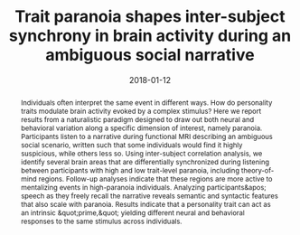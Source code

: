 ---
title: "Trait paranoia shapes inter-subject synchrony in brain activity during an ambiguous social narrative"
date: 2018-01-12
authors_string: Emily Finn, Philip R. Cortlett, Gang Chen, Peter A. Bandettini, R. Todd Constable
authors:
   - Emily Finn
   - Philip R. Cortlett
   - Gang Chen
   - Peter A. Bandettini
   - R. Todd Constable
author_ids:
   - emily_finn
   - peter_bandettini
journal: 'Nature Communications'
volume: 9
issue: 
pages: 
book_title: ''
publisher: ''
abstract: 'Individuals often interpret the same event in different ways. How do personality traits modulate brain activity evoked by a complex stimulus? Here we report results from a naturalistic paradigm designed to draw out both neural and behavioral variation along a specific dimension of interest, namely paranoia. Participants listen to a narrative during functional MRI describing an ambiguous social scenario, written such that some individuals would find it highly suspicious, while others less so. Using inter-subject correlation analysis, we identify several brain areas that are differentially synchronized during listening between participants with high and low trait-level paranoia, including theory-of-mind regions. Follow-up analyses indicate that these regions are more active to mentalizing events in high-paranoia individuals. Analyzing participants&amp;apos; speech as they freely recall the narrative reveals semantic and syntactic features that also scale with paranoia. Results indicate that a personality trait can act as an intrinsic &amp;quot;prime,&amp;quot; yielding different neural and behavioral responses to the same stimulus across individuals.'
project_id: 
paper_url: http://www.nature.com/articles/s41467-018-04387-2
doi: 10.1038/s41467-018-04387-2
data_loc: 'https://openneuro.org/datasets/ds001338/versions/1.0.0'
code_loc: ''
file: '/assets/publications/'
file_name: ''
type: journal_article
pub_str: ' (2018) Nature Communications 9'
layout: publication 
---